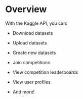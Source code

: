 # Overview

With the Kaggle API, you can:

- Download datasets

- Upload datasets

- Create new datasets

- Join competitions

- View competition leaderboards

- View user profiles

- And more!
